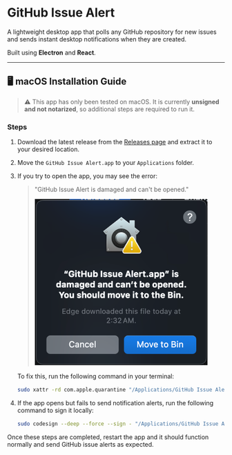 # GitHub Issue Alert

A lightweight desktop app that polls any GitHub repository for new issues and sends instant desktop notifications when they are created.

Built using **Electron** and **React**.

---

## 🖥 macOS Installation Guide

> ⚠️ This app has only been tested on macOS. It is currently **unsigned and not notarized**, so additional steps are required to run it.

### Steps

1. Download the latest release from the [Releases page](https://github.com/ashuvssut/github-issue-alert/releases/latest) and extract it to your desired location.

2. Move the `GitHub Issue Alert.app` to your `Applications` folder.

3. If you try to open the app, you may see the error:

    > "GitHub Issue Alert is damaged and can't be opened."
    >
    > <img src="./.github/assets/macOS-move-to-bin.png" alt="macOS error dialog: GitHub Issue Alert is damaged and can't be opened" width="400" />


   To fix this, run the following command in your terminal:

   ```bash
   sudo xattr -rd com.apple.quarantine "/Applications/GitHub Issue Alert.app"
   ```

4. If the app opens but fails to send notification alerts, run the following command to sign it locally:

   ```bash
   sudo codesign --deep --force --sign - "/Applications/GitHub Issue Alert.app"
   ```

Once these steps are completed, restart the app and it should function normally and send GitHub issue alerts as expected.


